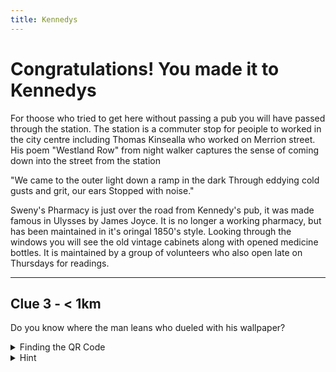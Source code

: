 ```yaml
---
title: Kennedys
---
```


# Congratulations! You made it to Kennedys

For thoose who tried to get here without passing a pub you will have passed through the station. The station is a commuter stop for peoiple to worked in the city centre including Thomas Kinsealla who worked on Merrion street.  His poem "Westland Row" from night walker captures the sense of coming down into the street from the station

"We came to the outer light down a ramp in the dark Through eddying cold gusts and grit, our ears Stopped with noise."

Sweny's Pharmacy is just over the road from Kennedy's pub, it was made famous in Ulysses by James Joyce. It is no longer a working pharmacy, but has been maintained in it's oringal 1850's style. Looking through the windows you will see the old vintage cabinets along with opened medicine bottles.  It is maintained by a group of volunteers who also open late on Thursdays for readings.

---

## Clue 3 - < 1km

Do you know where the man leans who dueled with his wallpaper?

<details>
<summary>
Finding the QR Code</summary>Outer perimeter of  the park where the man gazes
<details><summary>Can't find the QR Code?</summary> Occasionally they will disappear but you can Click here for next <a href="https://www.hinttours.com/ubli">clue</a></details>
</details>

<details><summary>Hint</summary> The man's lover is Lord Alfred Bruce Douglas

<details><summary>Spoiler</summary> Oscar Wilde Statue
<div class="mapouter"><div class="gmap_canvas"><iframe width="600" height="500" id="gmap_canvas" src="https://maps.google.com/maps?q=oscarwilde%20statue%20dublin&t=&z=15&ie=UTF8&iwloc=&output=embed" frameborder="0" scrolling="no" marginheight="0" marginwidth="0"></iframe><a href="https://yt2.org">youtube to mp3</a><br><style>.mapouter{position:relative;text-align:right;height:500px;width:600px;}</style><a href="https://www.embedgooglemap.net"></a><style>.gmap_canvas {overflow:hidden;background:none!important;height:500px;width:600px;}</style></div></div>
</details>
